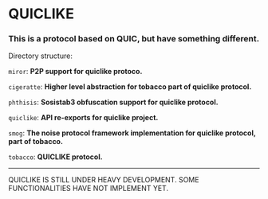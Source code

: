 # QUICLIKE

### This is a protocol based on QUIC, but have something different.

Directory structure: 

`miror`: **P2P support for quiclike protoco.**

`cigeratte`: **Higher level abstraction for tobacco part of quiclike protocol.**

`phthisis`: **Sosistab3 obfuscation support for quiclike protocol.**

`quiclike`: **API re-exports for quiclike project.**

`smog`: **The noise protocol framework implementation for quiclike protocol, part of tobacco.**

`tobacco`: **QUICLIKE protocol.**

---

QUICLIKE IS STILL UNDER HEAVY DEVELOPMENT.
SOME FUNCTIONALITIES HAVE NOT IMPLEMENT YET.
